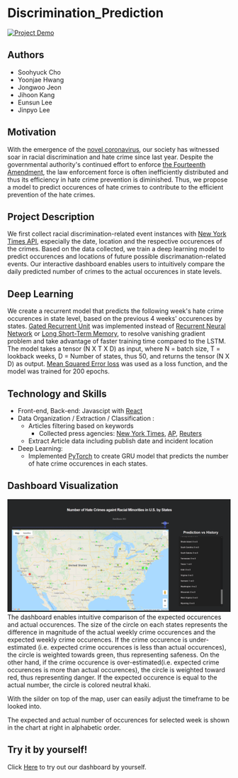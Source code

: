 # Discrimination_Prediction

[![Project Demo](https://img.youtube.com/vi/<https://youtu.be/NYq_4VkHCUg>/0.jpg)](https://youtu.be/NYq_4VkHCUg "Project Demo")

## Authors
- Soohyuck Cho
- Yoonjae Hwang
- Jongwoo Jeon
- Jihoon Kang
- Eunsun Lee
- Jinpyo Lee

## Motivation
With the emergence of the [novel coronavirus](https://www.who.int/csr/don/31-december-2020-sars-cov2-variants/en/), our society has witnessed soar in racial discrimination and hate crime since last year. Despite the governmental authority's continued effort to enforce [the Fourteenth Amendment](https://constitutioncenter.org/interactive-constitution/amendment/amendment-xiv), the law enforcement force is often inefficiently distributed and thus its efficiency in hate crime prevention is diminished. Thus, we propose a model to predict occurences of hate crimes to contribute to the efficient prevention of the hate crimes.

## Project Description
We first collect racial discrimination-related event instances with [New York Times API](https://developer.nytimes.com), especially the date, location and the respective occurences of the crimes. Based on the data collected, we train a deep learning model to predict occurences and locations of future possible discrimanation-related events. Our interactive dashboard enables users to intuitively compare the daily predicted number of crimes to the actual occurences in state levels.

## Deep Learning
We create a recurrent model that predicts the following week's hate crime occurences in state level, based on the previous 4 weeks' occurences by states. [Gated Recurrent Unit](https://arxiv.org/pdf/1412.3555.pdf?ref=hackernoon.com) was implemented instead of [Recurrent Neural Network](https://www.ibm.com/cloud/learn/recurrent-neural-networks) or [Long Short-Term Memory](https://www.bioinf.jku.at/publications/older/2604.pdf), to resolve vanishing gradient problem and take advantage of faster training time compared to the LSTM. The model takes a tensor (N X T X D) as input, where N = batch size, T = lookback weeks, D = Number of states, thus 50, and returns the tensor (N X D) as output. [Mean Squared Error loss](https://pytorch.org/docs/stable/generated/torch.nn.MSELoss.html) was used as a loss function, and the model was trained for 200 epochs.

## Technology and Skills
- Front-end, Back-end: Javascipt with [React](https://reactjs.org)
- Data Organization / Extraction / Classification :  
    * Articles filtering based on keywords
        - Collected press agencies: [New York Times](https://www.nytimes.com), [AP](https://apnews.com), [Reuters](https://www.reuters.com)
    * Extract Article data including publish date and incident location
- Deep Learning:
    * Implemented [PyTorch](https://pytorch.org) to create GRU model that predicts the number of hate crime occurences in each states.

## Dashboard Visualization
![dashboard](screenshot_overview.PNG)
The dashboard enables intuitive comparison of the expected occurences and actual occurences. The size of the circle on each states represents the difference in magnitude of the actual weekly crime occurences and the expected weekly crime occurences. If the crime occurence is under-estimated (i.e. expected crime occurences is less than actual occurences), the circle is weighted towards green, thus representing safeness. On the other hand, if the crime occurence is over-estimated(i.e. expected crime occurences is more than actual occurences), the circle is weighted toward red, thus representing danger. If the expected occurence is equal to the actual number, the circle is colored neutral khaki.

With the silder on top of the map, user can easily adjust the timeframe to be looked into.

The expected and actual number of occurences for selected week is shown in the chart at right in alphabetic order.

## Try it by yourself!
Click [Here](https://jihoonkang0829.github.io/Discrimination_Prediction/) to try out our dashboard by yourself.